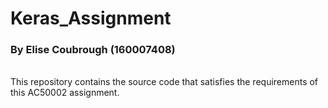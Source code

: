 # Keras_Assignment

### By Elise Coubrough (160007408)

<br/>
This repository contains the source code that satisfies the requirements of this AC50002 assignment. 
